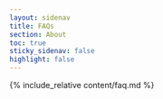```yaml
---
layout: sidenav
title: FAQs
section: About
toc: true
sticky_sidenav: false
highlight: false
---
```


{% include_relative content/faq.md %}
